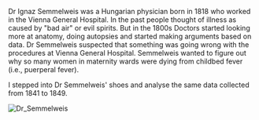 Dr Ignaz Semmelweis was a Hungarian physician born in 1818 who worked in the Vienna General Hospital. 
In the past people thought of illness as caused by "bad air" or evil spirits. 
But in the 1800s Doctors started looking more at anatomy, doing autopsies and started making arguments based on data. 
Dr Semmelweis suspected that something was going wrong with the procedures at Vienna General Hospital. 
Semmelweis wanted to figure out why so many women in maternity wards were dying from childbed fever (i.e., puerperal fever).

I stepped into Dr Semmelweis' shoes and analyse the same data collected from 1841 to 1849.

![Dr_Semmelweis](https://github.com/HameedKareem/Handwashing_Discovery/assets/114014459/58b044a8-e7e9-4506-bae5-1cfb8f375c40)
